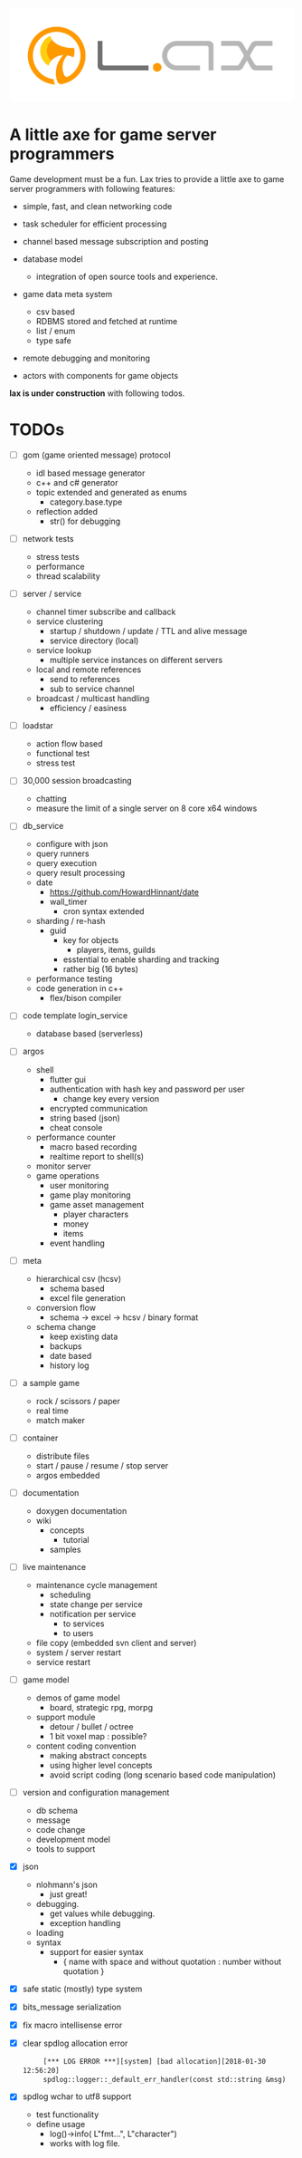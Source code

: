 ![Image of Lax](lax_logo.png)


# A little axe for game server programmers

Game development must be a fun.  Lax tries to provide a little axe to game server programmers 
 with following features: 

 - simple, fast, and clean networking code

 - task scheduler for efficient processing 

 - channel based message subscription and posting

 - database model
   - integration of open source tools and experience. 

 - game data meta system 
   - csv based
   - RDBMS stored and fetched at runtime
   - list / enum  
   - type safe

 - remote debugging and monitoring 

 - actors with components for game objects


**lax is under construction** with following todos.

#  TODOs

- [ ] gom (game oriented message) protocol

   - idl based message generator
   - c++ and c# generator 
   - topic extended and generated as enums
     - category.base.type
   - reflection added
     - str() for debugging

- [ ] network tests

   - stress tests
   - performance
   - thread scalability

- [ ] server / service 
  - channel timer subscribe and callback
  - service clustering
    - startup / shutdown / update / TTL and alive message
    - service directory (local)
  - service lookup
    - multiple service instances on different servers 
  - local and remote references
    - send to references
    - sub to service channel
  - broadcast / multicast handling 
    - efficiency / easiness

- [ ] loadstar
  - action flow based
  - functional test
  - stress test

- [ ] 30,000 session broadcasting

   - chatting
   - measure the limit of a single server on 8 core x64 windows

- [ ] db_service

  - configure with json
  - query runners
  - query execution 
  - query result processing
  - date 
    - https://github.com/HowardHinnant/date
    - wall_timer
      - cron syntax extended
  - sharding / re-hash
    - guid 
      - key for objects 
        - players, items, guilds
      - esstential to enable sharding and tracking
      - rather big (16 bytes)
  - performance testing
  - code generation in c++
    - flex/bison compiler

- [ ] code template login_service 
  - database based (serverless)

- [ ] argos
   - shell 
     - flutter gui
     - authentication with hash key and password per user
       - change key every version
     - encrypted communication
     - string based (json)
     - cheat console
   - performance counter 
     - macro based recording 
     - realtime report to shell(s)
   - monitor server 
   - game operations
     - user monitoring
     - game play monitoring
     - game asset management
       - player characters
       - money
       - items
     - event handling

- [ ] meta
   - hierarchical csv (hcsv)
     - schema based
	 - excel file generation
   - conversion flow
     - schema -> excel -> hcsv / binary format
   - schema change
     - keep existing data 
     - backups
     - date based
     - history log

- [ ] a sample game
  
   - rock / scissors / paper 
   - real time 
   - match maker

- [ ] container

   - distribute files
   - start / pause / resume / stop server
   - argos embedded

- [ ] documentation
   - doxygen documentation
   - wiki
     - concepts
       - tutorial
     - samples

- [ ] live maintenance
  - maintenance cycle management
    - scheduling
    - state change per service
    - notification per service
      - to services
      - to users
  - file copy (embedded svn client and server)
  - system / server restart
  - service restart 

- [ ] game model 
  - demos of game model
    - board, strategic rpg, morpg
  - support module 
    - detour / bullet / octree
    - 1 bit voxel map : possible? 
  - content coding convention 
    - making abstract concepts
    - using higher level concepts
    - avoid script coding (long scenario based code manipulation)

- [ ] version and configuration management 

   - db schema
   - message
   - code change
   - development model 
   - tools to support

- [x] json 
   - nlohmann's json 
     - just great!
   - debugging. 
     - get values while debugging. 
     - exception handling
   - loading
   - syntax 
     - support for easier syntax 
       - { name with space and without quotation : number without quotation }

- [x] safe static (mostly) type system

- [x] bits_message serialization

- [x] fix macro intellisense error

- [x] clear spdlog allocation error

   ```
    	[*** LOG ERROR ***][system] [bad allocation][2018-01-30 12:56:20]
    	spdlog::logger::_default_err_handler(const std::string &msg)
   ```

- [x] spdlog wchar to utf8 support 
  - test functionality 
  - define usage 
    - log()->info( L"fmt...", L"character")
    - works with log file.


